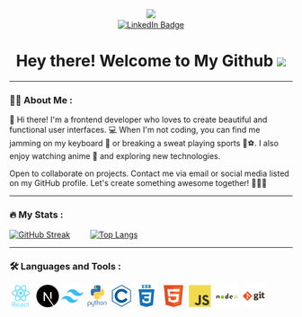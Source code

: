 
<div id="header" align="center">
  <img src="https://media.giphy.com/media/M9gbBd9nbDrOTu1Mqx/giphy.gif" width="100"/>
  <br>
    <a href="https://www.linkedin.com/in/sai-charan-226857248/">
    <img src="https://img.shields.io/badge/LinkedIn-blue?style=for-the-badge&logo=linkedin&logoColor=white" alt="LinkedIn Badge"/>
    
  </a>
</div>

<h1 align="center">
  Hey there! Welcome to My Github
  <img src="https://media.giphy.com/media/hvRJCLFzcasrR4ia7z/giphy.gif" width="30px"/>
</h1>

---
### :man_technologist: About Me :

👋 Hi there! I'm a frontend developer who loves to create beautiful and functional user interfaces. 💻 When I'm not coding, you can find me jamming on my keyboard 🎹 or breaking a sweat playing sports 🏀⚽️. I also enjoy watching anime 🍿 and exploring new technologies.

Open to collaborate on projects. Contact me via email or social media listed on my GitHub profile. Let's create something awesome together! 👨‍💻🤝

---
### :fire: My Stats :

[![GitHub Streak](http://github-readme-streak-stats.herokuapp.com?user=nishtha981&theme=dark&mode=weekly)](https://git.io/streak-stats)
&nbsp;&nbsp;&nbsp;&nbsp;&nbsp;&nbsp;&nbsp;
[![Top Langs](https://github-readme-stats.vercel.app/api/top-langs/?username=saicharan1901&layout=compact&theme=vision-friendly-dark)](https://github.com/anuraghazra/github-readme-stats)

---

### :hammer_and_wrench: Languages and Tools :

<div>
  <img src="https://github.com/devicons/devicon/blob/master/icons/react/react-original-wordmark.svg" title="React" alt="React" width="40" height="40"/>&nbsp;
   <img src="https://github.com/devicons/devicon/blob/master/icons/nextjs/nextjs-original.svg" title="Next" **alt="Next" width="40" height="40"/>
    <img src="https://github.com/devicons/devicon/blob/master/icons/tailwindcss/tailwindcss-plain.svg" title="Tailwind CSS" **alt="Tailwind CSS" width="40" height="40"/>
      <img src="https://github.com/devicons/devicon/blob/master/icons/python/python-original-wordmark.svg" title="Python" **alt="Python" width="40" height="40"/>
      <img src="https://github.com/devicons/devicon/blob/master/icons/c/c-line.svg" title="C" **alt="C" width="40" height="40"/>
  <img src="https://github.com/devicons/devicon/blob/master/icons/css3/css3-plain-wordmark.svg"  title="CSS3" alt="CSS" width="40" height="40"/>&nbsp;
  <img src="https://github.com/devicons/devicon/blob/master/icons/html5/html5-original.svg" title="HTML5" alt="HTML" width="40" height="40"/>&nbsp;
  <img src="https://github.com/devicons/devicon/blob/master/icons/javascript/javascript-original.svg" title="JavaScript" alt="JavaScript" width="40" height="40"/>&nbsp;
  <img src="https://github.com/devicons/devicon/blob/master/icons/nodejs/nodejs-original-wordmark.svg" title="NodeJS" alt="NodeJS" width="40" height="40"/>&nbsp;
  <img src="https://github.com/devicons/devicon/blob/master/icons/git/git-original-wordmark.svg" title="Git" **alt="Git" width="40" height="40"/>
</div>

<!-- BLOG-POST-LIST:START -->
<!-- BLOG-POST-LIST:END -->





